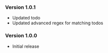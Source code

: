 ### Version 1.0.1
- Updated todo
- Updated advanced regex for matching todos

### Version 1.0.0
- Initial release
